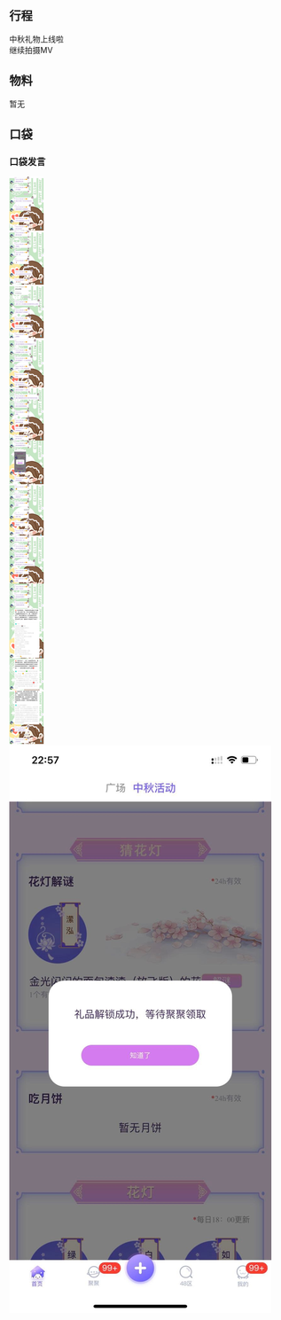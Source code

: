 ## 行程
中秋礼物上线啦<br>
继续拍摄MV

## 物料
暂无
## 口袋
### 口袋发言
![口袋发言](./pocket48/imgs/messages1.jpeg)<br>
![口袋发言](./pocket48/imgs/P1.jpeg)<br>